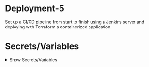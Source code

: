 # Deployment-5
Set up a CI/CD pipeline from start to finish using a Jenkins server and deploying with Terraform a containerized application.

# Secrets/Variables

<details>

<summary>Show Secrets/Variables</summary>

<br>

- AWS_ACCESS_KEY_ID 

    - AWS IAM User with AdministratorAccess, their Access Key ID. 

        Secrets/Variables:

        ```
        AWS_ACCESS_KEY_ID
        ```

        Example Below: 

        ```
        AKIAXIDF5EYC4GKLMXNZ
        ```

- AWS_SECRET_ACCESS_KEY 

    - AWS IAM User with AdministratorAccess, their Secret Access Key ID. 

        Secrets/Variables:

        ```
        AWS_SECRET_ACCESS_KEY
        ```

        Example Below: 

        ```
        nhsi9mxRJfZYUx/HKS4jJ1rK4tcbJwH+pzg3I+nD
        ```

- AWS_SSH_KEY_BASE64 

    - AWS SSH Key Pair to SSH into the Jenkins Server and Agents EC2 in base64 format using the base64 command. 

        Secrets/Variables:

        ```
        AWS_SSH_KEY_BASE64
        ```

        Example Below: 

        ```
        cat ~/.ssh/Tokyo.pem | base64
        ```

- JENKINS_USERNAME 

    - Desired Jenkins username to create the Jenkins Server with. 

        Secrets/Variables:

        ```
        JENKINS_USERNAME
        ```

        Example Below: 

        ```
        Jeff
        ```

- JENKINS_PASSWORD 

    - Desired Jenkins password to create the Jenkins Server with. 

        Secrets/Variables:

        ```
        JENKINS_PASSWORD
        ```

        Example Below: 

        ```
        password1234
        ```

- JENKINS_EMAIL 

    - Desired Jenkins admin email to create the Jenkins Server with. 

        Secrets/Variables:

        ```
        JENKINS_EMAIL
        ```

        Example Below: 

        ```
        Jeff@gmail.com
        ```

- USER_GITHUB_USERNAME 

    - Your Github Username to access your forked repo. 

        Secrets/Variables:

        ```
        USER_GITHUB_USERNAME
        ```

        Example Below: 

        ```
        BossJeff
        ```

- USER_GITHUB_TOKEN 

    - Your Github Personal Access token to access your forked repo. 

        Secrets/Variables:

        ```
        USER_GITHUB_TOKEN
        ```

        Example Below: 

        ```
        ghp_l5W2WQ0vrQIOaNmApxv2ygBIvDXoxj2EllWd
        ```

- JENKINS_JOB_NAME 

    - The name of the Build Job or Project Jenkins uses. Must contain no spaces or dots. 

        Secrets/Variables:

        ```
        JENKINS_JOB_NAME
        ```

        Example Below: 

        ```
        Deployment-4
        ```

- JENKINS_GITHUB_REPO_URL 

    - The url of the forked repo. 

        Secrets/Variables:

        ```
        JENKINS_GITHUB_REPO_URL
        ```

        Example Below: 

        ```
        https://github.com/RichardDeodutt/kuralabs_deployment_4
        ```

- THIS_GITHUB_REPO_URL

    - The url of this repo or if this is a fork of the original then the url of this forked repo. 

        Secrets/Variables:

        ```
        THIS_GITHUB_REPO_URL
        ```

        Example Below: 

        ```
        https://github.com/RichardDeodutt/Deployment-4
        ```

- USER_GITHUB_SSH_KEY_BASE64

    - Your GitHub SSH key to do a push in base64 format using the base64 command. 

        Secrets/Variables:

        ```
        USER_GITHUB_SSH_KEY_BASE64
        ```

        Example Below: 

        ```
        cat ~/.ssh/id_rsa | base64
        ```

- USER_GITHUB_EMAIL

    - Your GitHub email to author a commit can be the same as the JENKINS_EMAIL. 

        Secrets/Variables:

        ```
        USER_GITHUB_EMAIL
        ```

        Example Below: 

        ```
        Jeff@gmail.com
        ```

- BUCKET_NAME

    - Your S3 bucket name for storing the Terraform statefile. Must not be already generated and contain no spaces or dots. 

        Secrets/Variables:

        ```
        BUCKET_NAME
        ```

        Example Below: 

        ```
        terraform-remote-statefile-store-d10
        ```

- TABLE_NAME

    - Your DynamoDB table name for storing the lockfile of the Terraform statefile. Must not be already generated and contain no spaces or dots. 

        Secrets/Variables:

        ```
        TABLE_NAME
        ```

        Example Below: 

        ```
        terraform_state_lock_table-d10
        ```

- AWS_REGION

    - Your region of choice for AWS to use when creating the Jenkins Server and Agents. 

        Secrets/Variables:

        ```
        AWS_REGION
        ```

        Example Below: 

        ```
        ap-northeast-1
        ```

- AWS_AMI

    - Your AMI to use for your EC2 based on the region selected. 

        Secrets/Variables:

        ```
        AWS_AMI
        ```

        Example Below: 

        ```
        ami-03f4fa076d2981b45
        ```

- AWS_ITYPE

    - Your itype to use for your EC2 based on your needs. 

        Secrets/Variables:

        ```
        AWS_ITYPE
        ```

        Example Below: 

        ```
        t2.micro
        ```

- AWS_KEYNAME

    - Your keyname to use for your EC2 based on your SSH Keys generated on AWS. Must be already generated. Must be already generated and contain no spaces or dots. 

        Secrets/Variables:

        ```
        AWS_KEYNAME
        ```

        Example Below: 

        ```
        Tokyo
        ```

- AWS_SECGROUPNAME

    - Your secgroupname to use for your EC2 based on your security groups Created on AWS. Must be already generated and contain no spaces or dots. 

        Secrets/Variables:

        ```
        AWS_SECGROUPNAME
        ```

        Example Below: 

        ```
        Jenkins
        ```

- DOCKERHUB_USR

    - Your username to login to DockerHub. Cannot contain spaces or dots. 

        Secrets/Variables:

        ```
        DOCKERHUB_USR
        ```

        Example Below: 

        ```
        Jeff
        ```

- DOCKERHUB_PWD

    - Your password to login to DockerHub. Cannot contain spaces or dots or some punctuation characters. 

        Secrets/Variables:

        ```
        DOCKERHUB_PWD
        ```

        Example Below: 

        ```
        2WQ0vrQI
        ```

</details>